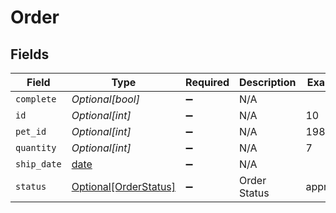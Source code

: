 # Order


## Fields

| Field                                                                | Type                                                                 | Required                                                             | Description                                                          | Example                                                              |
| -------------------------------------------------------------------- | -------------------------------------------------------------------- | -------------------------------------------------------------------- | -------------------------------------------------------------------- | -------------------------------------------------------------------- |
| `complete`                                                           | *Optional[bool]*                                                     | :heavy_minus_sign:                                                   | N/A                                                                  |                                                                      |
| `id`                                                                 | *Optional[int]*                                                      | :heavy_minus_sign:                                                   | N/A                                                                  | 10                                                                   |
| `pet_id`                                                             | *Optional[int]*                                                      | :heavy_minus_sign:                                                   | N/A                                                                  | 198772                                                               |
| `quantity`                                                           | *Optional[int]*                                                      | :heavy_minus_sign:                                                   | N/A                                                                  | 7                                                                    |
| `ship_date`                                                          | [date](https://docs.python.org/3/library/datetime.html#date-objects) | :heavy_minus_sign:                                                   | N/A                                                                  |                                                                      |
| `status`                                                             | [Optional[OrderStatus]](../../models/shared/orderstatus.md)          | :heavy_minus_sign:                                                   | Order Status                                                         | approved                                                             |